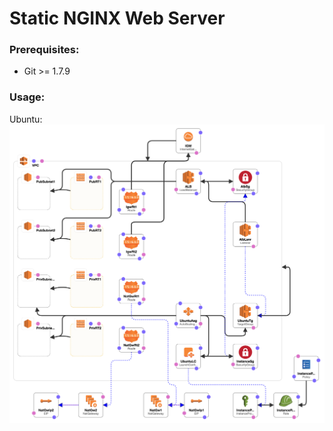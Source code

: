 # Static NGINX Web Server

### Prerequisites:
* Git >= 1.7.9

### Usage:

Ubuntu:
![alt text](https://raw.githubusercontent.com/2fifty6/cloudformation/master/static-nginx/images/ubuntu-designer.png)
